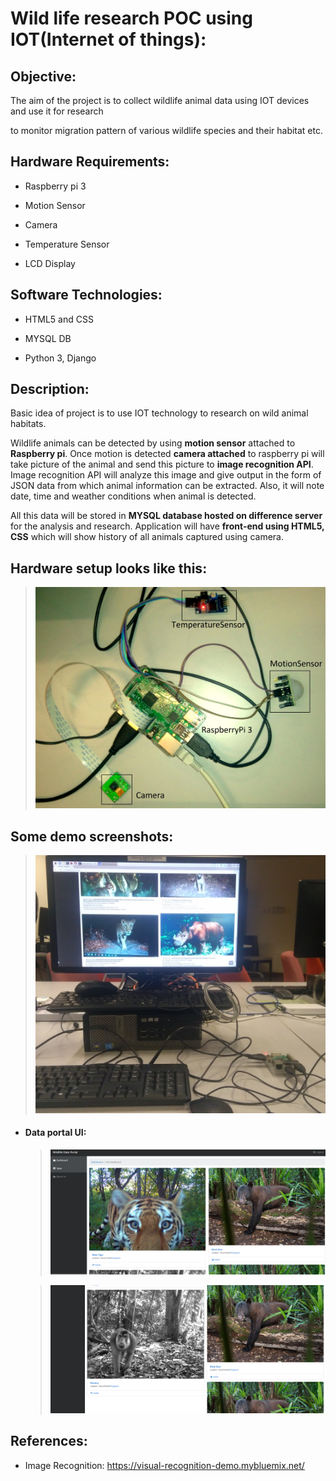 # Wild life research POC using IOT(Internet of things):

## Objective:

The aim of the project is to collect wildlife animal data using IOT devices and use it for research

to monitor migration pattern of various wildlife species and their habitat etc.

## Hardware Requirements:

- Raspberry pi 3

- Motion Sensor

- Camera

- Temperature Sensor

- LCD Display

## Software Technologies:

- HTML5 and CSS

- MYSQL DB

- Python 3, Django

## Description:

Basic idea of project is to use IOT technology to research on wild animal habitats.

Wildlife animals can be detected by using **motion sensor** attached to **Raspberry pi**. Once motion is detected **camera attached** to raspberry pi will take picture of the animal and send this picture to **image recognition API**. Image recognition API will analyze this image and give output in the form of JSON data from which animal information can be extracted. Also, it will note date, time and weather conditions when animal is detected.

All this data will be stored in **MYSQL database hosted on difference server** for the analysis and research. Application will have **front-end using HTML5, CSS** which will show history of all animals captured using camera.

## Hardware setup looks like this:

> ![](docs/hardware-setup.jpg)

## Some demo screenshots:

> ![](docs/project-demo-img.jpg)

- #### Data portal UI:

  > ![](docs/data-portal-1.jpg)

  > ![](docs/data-portal-2.jpg)

## References:

- Image Recognition: https://visual-recognition-demo.mybluemix.net/
